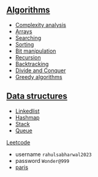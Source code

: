 ## [Algorithms](complexity_analysis/lectures/notes/1.Algorithms.pdf)
- [Complexity analysis](complexity_analysis/readme.md)
- [Arrays](arrays/readme.md)
- [Searching](searching/readme.md)
- [Sorting](sorting/readme.md)
- [Bit manipulation](bit_manipulation/readme.md)
- [Recursion](recursion/readme.md)
- [Backtracking](backtracking/readme.md)
- [Divide and Conquer](divide_conquer/readme.md)
- [Greedy algorithms](greedy_algorithms/readme.md)
## [Data structures](data_structures/readme.md)
- [Linkedlist](data_structures/linkedlist/readme.md)
- [Hashmap](data_structures/Hashmap/readme.md)
- [Stack](data_structures/Stack/readme.md)
- [Queue](data_structures/Queue/readme.md)

[Leetcode](https://leetcode.com/explore/)
- username `rahulsabharwal2023`
- password `Wonder@999`
- [paris](paris/readme.md)